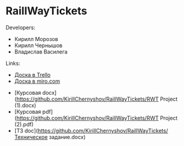 # RaillWayTickets

Developers:
  * Кирилл Морозов
  * Кирилл Чернышов
  * Владислав Василега

Links:
  * [Доска в Trello](https://trello.com/b/Ta5Iq7rz/raillwaytickets)
  * [Доска в miro.com](https://miro.com/app/board/o9J_kukBD30=/)

  - [Курсовая docx](https://github.com/KirillChernyshov/RaillWayTickets/RWT Project (1).docx)
  - [Курсовая pdf](https://github.com/KirillChernyshov/RaillWayTickets/RWT Project (2).pdf)
  - [ТЗ doc](https://github.com/KirillChernyshov/RaillWayTickets/Техническое задание.docx)
